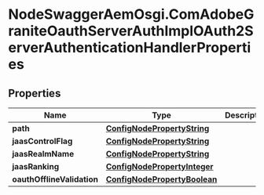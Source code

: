 # NodeSwaggerAemOsgi.ComAdobeGraniteOauthServerAuthImplOAuth2ServerAuthenticationHandlerProperties

## Properties

Name | Type | Description | Notes
------------ | ------------- | ------------- | -------------
**path** | [**ConfigNodePropertyString**](ConfigNodePropertyString.md) |  | [optional] 
**jaasControlFlag** | [**ConfigNodePropertyString**](ConfigNodePropertyString.md) |  | [optional] 
**jaasRealmName** | [**ConfigNodePropertyString**](ConfigNodePropertyString.md) |  | [optional] 
**jaasRanking** | [**ConfigNodePropertyInteger**](ConfigNodePropertyInteger.md) |  | [optional] 
**oauthOfflineValidation** | [**ConfigNodePropertyBoolean**](ConfigNodePropertyBoolean.md) |  | [optional] 


